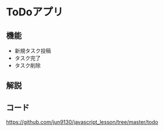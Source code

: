 # ToDoアプリ

## 機能
- 新規タスク投稿
- タスク完了
- タスク削除

## 解説


## コード
https://github.com/jun9130/javascript_lesson/tree/master/todo
